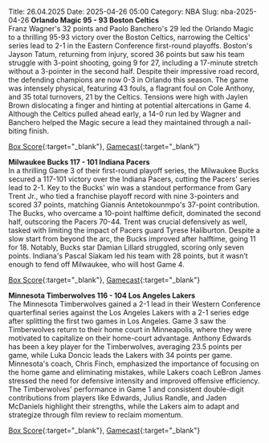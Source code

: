 Title: 26.04.2025
Date: 2025-04-26 05:00
Category: NBA 
Slug: nba-2025-04-26 
**Orlando Magic 95 - 93 Boston Celtics**  
Franz Wagner's 32 points and Paolo Banchero's 29 led the Orlando Magic to a thrilling 95-93 victory over the Boston Celtics, narrowing the Celtics' series lead to 2-1 in the Eastern Conference first-round playoffs. Boston's Jayson Tatum, returning from injury, scored 36 points but saw his team struggle with 3-point shooting, going 9 for 27, including a 17-minute stretch without a 3-pointer in the second half. Despite their impressive road record, the defending champions are now 0-3 in Orlando this season. The game was intensely physical, featuring 43 fouls, a flagrant foul on Cole Anthony, and 35 total turnovers, 21 by the Celtics. Tensions were high with Jaylen Brown dislocating a finger and hinting at potential altercations in Game 4. Although the Celtics pulled ahead early, a 14-0 run led by Wagner and Banchero helped the Magic secure a lead they maintained through a nail-biting finish. 

[Box Score](/game/bos-vs-orl-0042400113/box-score){:target="_blank"}, [Gamecast](/game/bos-vs-orl-0042400113){:target="_blank"}<br>

**Milwaukee Bucks 117 - 101 Indiana Pacers**  
In a thrilling Game 3 of their first-round playoff series, the Milwaukee Bucks secured a 117-101 victory over the Indiana Pacers, cutting the Pacers' series lead to 2-1. Key to the Bucks' win was a standout performance from Gary Trent Jr., who tied a franchise playoff record with nine 3-pointers and scored 37 points, matching Giannis Antetokounmpo's 37-point contribution. The Bucks, who overcame a 10-point halftime deficit, dominated the second half, outscoring the Pacers 70-44. Trent was crucial defensively as well, tasked with limiting the impact of Pacers guard Tyrese Haliburton. Despite a slow start from beyond the arc, the Bucks improved after halftime, going 11 for 18. Notably, Bucks star Damian Lillard struggled, scoring only seven points. Indiana's Pascal Siakam led his team with 28 points, but it wasn’t enough to fend off Milwaukee, who will host Game 4. 

[Box Score](/game/ind-vs-mil-0042400133/box-score){:target="_blank"}, [Gamecast](/game/ind-vs-mil-0042400133){:target="_blank"}<br>

**Minnesota Timberwolves 116 - 104 Los Angeles Lakers**  
The Minnesota Timberwolves gained a 2-1 lead in their Western Conference quarterfinal series against the Los Angeles Lakers with a 2-1 series edge after splitting the first two games in Los Angeles. Game 3 saw the Timberwolves return to their home court in Minneapolis, where they were motivated to capitalize on their home-court advantage. Anthony Edwards has been a key player for the Timberwolves, averaging 23.5 points per game, while Luka Doncic leads the Lakers with 34 points per game. Minnesota's coach, Chris Finch, emphasized the importance of focusing on the home game and eliminating mistakes, while Lakers coach LeBron James stressed the need for defensive intensity and improved offensive efficiency. The Timberwolves' performance in Game 1 and consistent double-digit contributions from players like Edwards, Julius Randle, and Jaden McDaniels highlight their strengths, while the Lakers aim to adapt and strategize through film review to reclaim momentum. 

[Box Score](/game/lal-vs-min-0042400163/box-score){:target="_blank"}, [Gamecast](/game/lal-vs-min-0042400163){:target="_blank"}<br>

